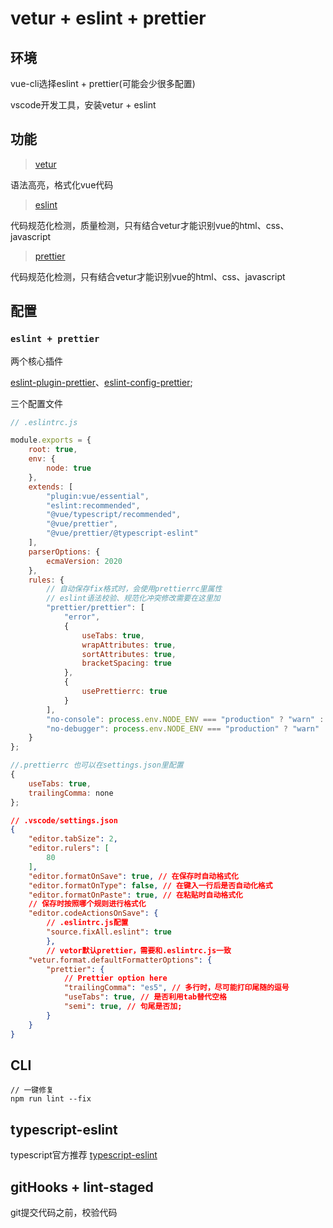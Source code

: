 # vetur + eslint + prettier

## 环境

vue-cli选择eslint + prettier(可能会少很多配置)

vscode开发工具，安装vetur + eslint

## 功能

> [vetur](https://vuejs.github.io/vetur/)

语法高亮，格式化vue代码

> [eslint](https://eslint.org/)

代码规范化检测，质量检测，只有结合vetur才能识别vue的html、css、javascript

> [prettier](https://prettier.io/docs/en/index.html)

代码规范化检测，只有结合vetur才能识别vue的html、css、javascript

## 配置

### `eslint + prettier`

两个核心插件

[eslint-plugin-prettier](https://github.com/prettier/eslint-plugin-prettier)、[eslint-config-prettier](https://github.com/prettier/eslint-config-prettier);

三个配置文件
```javascript
// .eslintrc.js

module.exports = {
	root: true,
	env: {
		node: true
	},
	extends: [
		"plugin:vue/essential",
		"eslint:recommended",
		"@vue/typescript/recommended",
		"@vue/prettier",
		"@vue/prettier/@typescript-eslint"
	],
	parserOptions: {
		ecmaVersion: 2020
	},
	rules: {
		// 自动保存fix格式时，会使用prettierrc里属性
		// eslint语法校验、规范化冲突修改需要在这里加
		"prettier/prettier": [
			"error",
			{
				useTabs: true,
				wrapAttributes: true,
				sortAttributes: true,
				bracketSpacing: true
			},
			{
				usePrettierrc: true
			}
		],
		"no-console": process.env.NODE_ENV === "production" ? "warn" : "off",
		"no-debugger": process.env.NODE_ENV === "production" ? "warn" : "off"
	}
};
```
```javascript
//.prettierrc 也可以在settings.json里配置
{
    useTabs: true,
    trailingComma: none
};

```
```json
// .vscode/settings.json
{
    "editor.tabSize": 2,
    "editor.rulers": [
        80
    ],
    "editor.formatOnSave": true, // 在保存时自动格式化
    "editor.formatOnType": false, // 在键入一行后是否自动化格式
    "editor.formatOnPaste": true, // 在粘贴时自动格式化
    // 保存时按照哪个规则进行格式化
    "editor.codeActionsOnSave": {
        // .eslintrc.js配置
        "source.fixAll.eslint": true
		},
		// vetor默认prettier，需要和.eslintrc.js一致
    "vetur.format.defaultFormatterOptions": {
        "prettier": {
            // Prettier option here
            "trailingComma": "es5", // 多行时，尽可能打印尾随的逗号
            "useTabs": true, // 是否利用tab替代空格
            "semi": true, // 句尾是否加;
        }
    }
}
```

## CLI

```
// 一键修复
npm run lint --fix
```

## typescript-eslint

typescript官方推荐 [typescript-eslint](https://github.com/typescript-eslint/typescript-eslint/tree/master/packages/eslint-plugin)

## gitHooks + lint-staged

git提交代码之前，校验代码